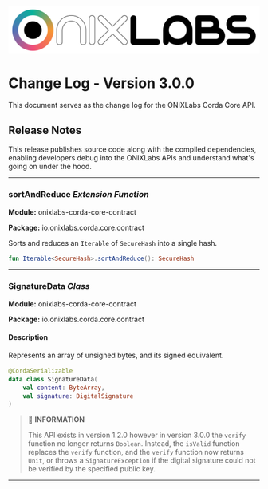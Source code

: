 ![ONIX Labs](https://raw.githubusercontent.com/onix-labs/onix-labs.github.io/master/content/logo/master_full_md.png)

# Change Log - Version 3.0.0

This document serves as the change log for the ONIXLabs Corda Core API.

## Release Notes

This release publishes source code along with the compiled dependencies, enabling developers debug into the ONIXLabs APIs and understand what's going on under the hood.

---

### sortAndReduce _Extension Function_

**Module:** onixlabs-corda-core-contract

**Package:** io.onixlabs.corda.core.contract

Sorts and reduces an `Iterable` of `SecureHash` into a single hash.

```kotlin
fun Iterable<SecureHash>.sortAndReduce(): SecureHash
```

---

### SignatureData *Class*

**Module:** onixlabs-corda-core-contract

**Package:** io.onixlabs.corda.core.contract

#### Description

Represents an array of unsigned bytes, and its signed equivalent.

```kotlin
@CordaSerializable
data class SignatureData(
    val content: ByteArray, 
    val signature: DigitalSignature
)
```

>   🔵  **INFORMATION**
>
>   This API exists in version 1.2.0 however in version 3.0.0 the `verify` function no longer returns `Boolean`. Instead, the `isValid` function replaces the `verify` function, and the `verify` function now returns `Unit`, or throws a `SignatureException` if the digital signature could not be verified by the specified public key.

---

### 
